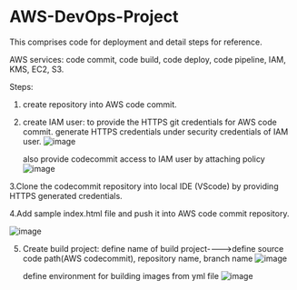 # AWS-DevOps-Project
This comprises code for deployment and detail steps for reference.

AWS services: code commit, code build, code deploy, code pipeline, IAM, KMS, EC2, S3.

Steps:
1. create repository into AWS code commit.
2. create IAM user: to provide the HTTPS git credentials for AWS code commit.
     generate HTTPS credentials under security credentials of IAM user.
   ![image](https://github.com/Arjun-gi/AWS-DevOps-Project/assets/85561570/ee033ff6-34f5-4ddf-9245-9797d68d025d)

   also provide codecommit access to IAM user by attaching policy
   ![image](https://github.com/Arjun-gi/AWS-DevOps-Project/assets/85561570/e3765bea-0d2a-4f26-bb0d-e0d44c8e75a7)

3.Clone the codecommit repository into local IDE (VScode) by providing HTTPS generated credentials.

4.Add sample index.html file and push it into AWS code commit repository.

![image](https://github.com/Arjun-gi/AWS-DevOps-Project/assets/85561570/7dc98ad9-c679-4c25-a437-27c99a1e4c7a)

5. Create build project:
    define name of build project---->define source code path(AWS codecommit), repository name, branch name
   ![image](https://github.com/Arjun-gi/AWS-DevOps-Project/assets/85561570/240786a5-a288-432a-b133-240a7efdd9ae)

   define environment for building images from yml file
   ![image](https://github.com/Arjun-gi/AWS-DevOps-Project/assets/85561570/c8069521-24b0-4a28-9c5c-e67502223599)








